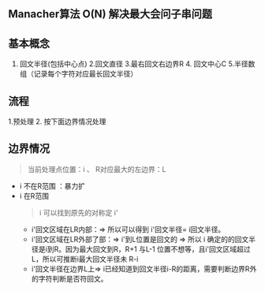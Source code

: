 ## Manacher算法 O(N) 解决最大会问子串问题

## 基本概念

 1. 回文半径(包括中心点)  2.回文直径 3.最右回文右边界R 4. 回文中心C  5.半径数组（记录每个字符对应最长回文半径）

## 流程

1.预处理
2. 按下面边界情况处理

## 边界情况

> 当前处理点位置：i  、 R对应最大的左边界：L

- i 不在R范围 ：暴力扩
- i 在R范围
  >i 可以找到原先的对称定 i'
  - i'回文区域在LR内部：=>
    所以可以得到 i'回文半径= i回文半径。
  - i'回文区域在LR外部了部：=>
    i'到L位置是回文的 => 所以 i 确定的的回文半径是i到R。因为最大回文到R，R+1 与L-1 位置不想等，且i'回文区域超过L，所以可推断i最大回文半径未 R-i
  - i'回文半径在边界L上=>
    i已经知道到回文半径i-R的距离，需要判断边界R外的字符判断是否符回文。
